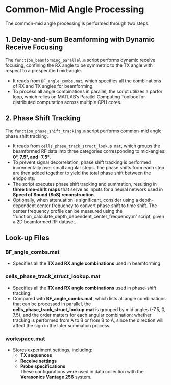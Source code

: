# Common-Mid Angle Processing

The common-mid angle processing is performed through two steps:

## 1. Delay-and-sum Beamforming with Dynamic Receive Focusing
The `function_beamforming_parallel.m` script performs dynamic receive focusing, confining the RX angle to be symmetric to the TX angle with respect to a prespecified mid-angle. 

- It reads from `BF_angle_combs.mat`, which specifies all the combinations of RX and TX angles for beamforming.
- To process all angle combinations in parallel, the script utilizes a parfor loop, which relies on MATLAB’s Parallel Computing Toolbox for distributed computation across multiple CPU cores.

## 2. Phase Shift Tracking
The `function_phase_shift_tracking.m` script performs common-mid angle phase shift tracking.

- It reads from `cells_phase_track_struct_lookup.mat`, which groups the beamformed RF data into three categories corresponding to mid-angles: **0°, 7.5°, and -7.5°**.
- To prevent signal decorrelation, phase shift tracking is performed incrementally over small angular steps. The phase shifts from each step are then added together to yield the total phase shift between the endpoints.
- The script executes phase shift tracking and summation, resulting in **three time-shift maps** that serve as inputs for a neural network used in **Speed of Sound (SoS) reconstruction**.
- Optionally, when attenuation is significant, consider using a depth-dependent center frequency to convert phase shift to time shift. The center frequency profile can be measured using the 'function_calculate_depth_dependent_center_frequency.m' script, given a 2D beamformed RF dataset.

## Look-up Files

### **BF_angle_combs.mat**
- Specifies all the **TX and RX angle combinations** used in beamforming.

### **cells_phase_track_struct_lookup.mat**
-  Specifies all the **TX and RX angle combinations** used in phase-shift tracking.
-  Compared with **BF_angle_combs.mat**, which lists all angle combinations that can be processed in parallel, the **cells_phase_track_struct_lookup.mat** is grouped by mid angles (-7.5, 0, 7.5), and the order matters for each angular combination: whether tracking is performed from A to B or from B to A, since the direction will affect the sign in the later summation process.

### **workspace.mat**
- Stores experiment settings, including:
  - **TX sequences**
  - **Receive settings**
  - **Probe specifications**  
  These configurations were used in data collection with the **Verasonics Vantage 256** system.

